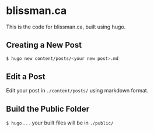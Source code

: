 # blissman.ca

This is the code for blissman.ca, built using hugo.

## Creating a New Post

```bash
$ hugo new content/posts/<your new post>.md
```

## Edit a Post

Edit your post in `./content/posts/` using markdown format.

## Build the Public Folder

`$ hugo` . . . your built files will be in `./public/`


